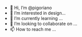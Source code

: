 - 👋 Hi, I’m @pigoriano
- 👀 I’m interested in design...
- 🌱 I’m currently learning ...
- 💞️ I’m looking to collaborate on ...
- 📫 How to reach me ...

<!---
pigoriano/pigoriano is a ✨ special ✨ repository because its `README.md` (this file) appears on your GitHub profile.
You can click the Preview link to take a look at your changes.
--->
